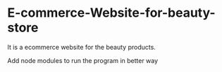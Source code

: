 # E-commerce-Website-for-beauty-store
It is a ecommerce website for the beauty products.



Add node modules to run the program in better way
